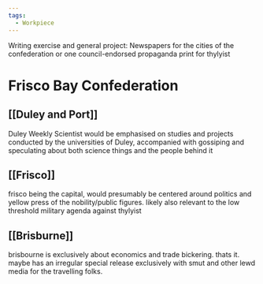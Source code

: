 ```yaml
---
tags:
  - Workpiece
---
```

Writing exercise and general project:
Newspapers for the cities of the confederation or one council-endorsed propaganda print for thylyist
# Frisco Bay Confederation
## [[Duley and Port]]
Duley Weekly Scientist would be emphasised on studies and projects conducted by the universities of Duley, accompanied with gossiping and speculating about both science things and the people behind it
## [[Frisco]]
frisco being the capital, would presumably be centered around politics and yellow press of the nobility/public figures. likely also relevant to the low threshold military agenda against thylyist
## [[Brisburne]]
 brisbourne is exclusively about economics and trade bickering. thats it.  maybe has an irregular special release exclusively with smut and other lewd media for the travelling folks. 
 
 